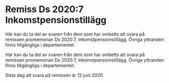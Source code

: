 # Remiss Ds 2020:7 Inkomstpensionstillägg

Här kan du ta del av svaren från dem som har ombetts att svara på remissen promemorian Ds 2020:7, Inkomstpensionstillägg. Övriga yttranden finns tillgängliga i departementet.

Här kan du ta del av svaren från dem som har ombetts att svara på remissen promemorian Ds 2020:7, Inkomstpensionstillägg. Övriga yttranden finns tillgängliga i departementet.

Sista dag att svara på remissen är 12 juni 2020.
